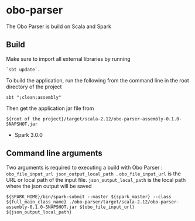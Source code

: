 # obo-parser

The Obo Parser is build on Scala and Spark


## Build
Make sure to import all external libraries by running 
```
`sbt update`. 
```

To build the application, run the following from the command line in the root directory of the project

```
sbt ";clean;assembly"
```

Then get the application jar file from

```
${root of the project}/target/scala-2.12/obo-parser-assembly-0.1.0-SNAPSHOT.jar
```

- Spark 3.0.0

## Command line arguments

Two arguments is required to executing a build with Obo Parser : `obo_file_input_url json_output_local_path `.
`obo_file_input_url` is the URL or local path of the input file. 
`json_output_local_path` is the local path where the json output will be saved

```
${SPARK_HOME}/bin/spark-submit --master ${spark_master} --class ${full_main_class_name} ./obo-parser/target/scala-2.12/obo-parser-assembly-0.1.0-SNAPSHOT.jar ${obo_file_input_url} ${json_output_local_path}
```